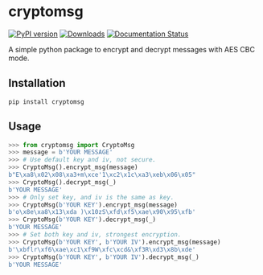 # cryptomsg
[![PyPI version][pypi_img]][pypi_link]
[![Downloads][downloads_img]][downloads_link]
[![Documentation Status][docs_img]][docs_link]

  [pypi_img]: https://badge.fury.io/py/cryptomsg.svg
  [pypi_link]: https://badge.fury.io/py/cryptomsg
  [downloads_img]: https://pepy.tech/badge/cryptomsg
  [downloads_link]: https://pepy.tech/project/cryptomsg
  [docs_img]: https://readthedocs.org/projects/cryptomsg/badge/?version=latest
  [docs_link]: https://cryptomsg.readthedocs.io/en/latest/?badge=latest

A simple python package to encrypt and decrypt messages with AES CBC mode.

## Installation
`pip install cryptomsg`

## Usage
``` Python
>>> from cryptomsg import CryptoMsg
>>> message = b'YOUR MESSAGE'
>>> # Use default key and iv, not secure.
>>> CryptoMsg().encrypt_msg(message)
b"E\xa8\x02\x08\xa3+m\xce'1\xc2\x1c\xa3\xeb\x06\x05"
>>> CryptoMsg().decrypt_msg(_)
b'YOUR MESSAGE'
>>> # Only set key, and iv is the same as key.
>>> CryptoMsg(b'YOUR KEY').encrypt_msg(message)
b'o\x8e\xa8\x13\xda )\x10zS\xfd\xf5\xae\x90\x95\xfb'
>>> CryptoMsg(b'YOUR KEY').decrypt_msg(_)
b'YOUR MESSAGE'
>>> # Set both key and iv, strongest encryption.
>>> CryptoMsg(b'YOUR KEY', b'YOUR IV').encrypt_msg(message)
b'\xbflr\xf6\xae\xc1\xf9W\xfc\xcd&\xf3R\xd3\x8b\xde'
>>> CryptoMsg(b'YOUR KEY', b'YOUR IV').decrypt_msg(_)
b'YOUR MESSAGE'
```
